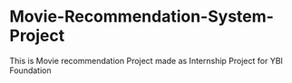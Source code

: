 # Movie-Recommendation-System-Project
 This is Movie recommendation Project made as Internship Project for YBI Foundation 
